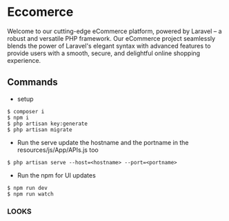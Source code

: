 # Eccomerce
Welcome to our cutting-edge eCommerce platform, powered by Laravel – a robust and versatile PHP framework. Our eCommerce project seamlessly blends the power of Laravel's elegant syntax with advanced features to provide users with a smooth, secure, and delightful online shopping experience.


## Commands
* setup
```
$ composer i
$ npm i
$ php artisan key:generate
$ php artisan migrate
```
* Run the serve
update the hostname and the portname in the resources/js/App/APIs.js too
```
$ php artisan serve --host=<hostname> --port=<portname>
```

* Run the npm for UI updates
```
$ npm run dev
$ npm run watch
```

### LOOKS

 <img src=""/>